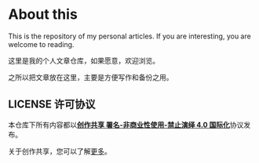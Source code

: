 # About this
This is the repository of my personal articles.
If you are interesting, you are welcome to reading.

这里是我的个人文章仓库，如果愿意，欢迎浏览。

之所以把文章放在这里，主要是方便写作和备份之用。

## LICENSE 许可协议

本仓库下所有内容都以[**创作共享 署名-非商业性使用-禁止演绎 4.0 国际化**](https://creativecommons.org/licenses/by-nc-nd/4.0/deed.zh)协议发布。

关于创作共享，您可以了解[更多](https://creativecommons.org/licenses/)。
